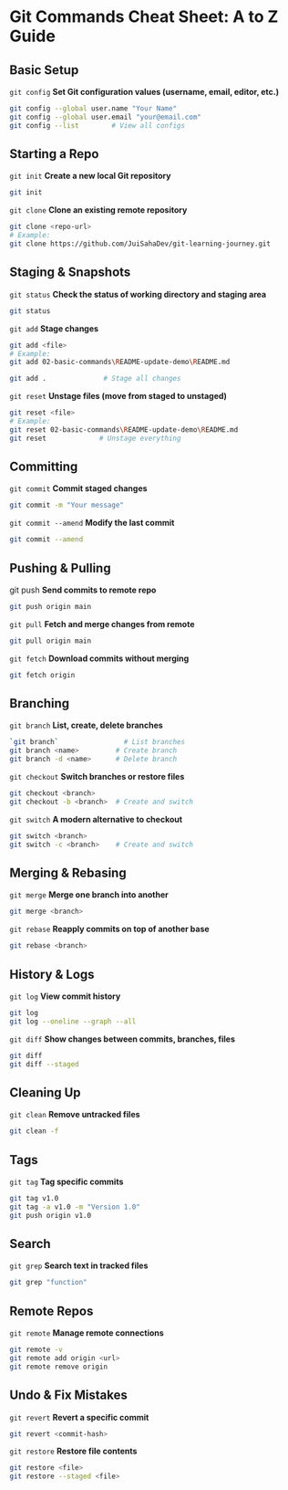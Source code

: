 # Git Commands Cheat Sheet: A to Z Guide
## Basic Setup
`git config`
**Set Git configuration values (username, email, editor, etc.)**
```bash
git config --global user.name "Your Name"
git config --global user.email "your@email.com"
git config --list        # View all configs
```

## Starting a Repo
`git init`
**Create a new local Git repository**
```bash
git init
```
`git clone`
**Clone an existing remote repository**
```bash
git clone <repo-url>
# Example:
git clone https://github.com/JuiSahaDev/git-learning-journey.git
```

## Staging & Snapshots
`git status`
**Check the status of working directory and staging area**
```bash
git status
```

`git add`
**Stage changes**
```bash
git add <file>
# Example:
git add 02-basic-commands\README-update-demo\README.md

git add .              # Stage all changes
```

`git reset`
**Unstage files (move from staged to unstaged)**
```bash
git reset <file>
# Example:
git reset 02-basic-commands\README-update-demo\README.md
git reset             # Unstage everything
```

## Committing
`git commit`
**Commit staged changes**
```bash
git commit -m "Your message"
```

`git commit --amend`
**Modify the last commit**
```bash
git commit --amend
```

## Pushing & Pulling
git push
**Send commits to remote repo**
```bash
git push origin main
```

`git pull`
**Fetch and merge changes from remote**
```bash
git pull origin main
```

`git fetch`
**Download commits without merging**
```bash
git fetch origin
```

## Branching
`git branch`
**List, create, delete branches**
```bash
`git branch`                # List branches
git branch <name>         # Create branch
git branch -d <name>      # Delete branch
```

`git checkout`
**Switch branches or restore files**
```bash
git checkout <branch>
git checkout -b <branch>  # Create and switch
```

`git switch`
**A modern alternative to checkout**
```bash
git switch <branch>
git switch -c <branch>    # Create and switch
```

## Merging & Rebasing
`git merge`
**Merge one branch into another**
```bash
git merge <branch>
```

`git rebase`
**Reapply commits on top of another base**
```bash
git rebase <branch>
```

## History & Logs
`git log`
**View commit history**
```bash
git log
git log --oneline --graph --all
```

`git diff`
**Show changes between commits, branches, files**
```bash
git diff
git diff --staged
```

## Cleaning Up
`git clean`
**Remove untracked files**
```bash
git clean -f
```

## Tags
`git tag`
**Tag specific commits**
```bash
git tag v1.0
git tag -a v1.0 -m "Version 1.0"
git push origin v1.0
```

## Search
`git grep`
**Search text in tracked files**
```bash
git grep "function"
```

## Remote Repos
`git remote`
**Manage remote connections**
```bash
git remote -v
git remote add origin <url>
git remote remove origin
```

## Undo & Fix Mistakes
`git revert`
**Revert a specific commit**
```bash
git revert <commit-hash>
```

`git restore`
**Restore file contents**
```bash
git restore <file>
git restore --staged <file>
```